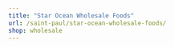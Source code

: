 ```yaml
---
title: "Star Ocean Wholesale Foods"
url: /saint-paul/star-ocean-wholesale-foods/
shop: wholesale
---
```

